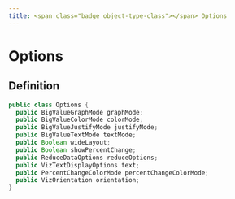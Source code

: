 ```yaml
---
title: <span class="badge object-type-class"></span> Options
---
```

# <span class="badge object-type-class"></span> Options

## Definition

```java
public class Options {
  public BigValueGraphMode graphMode;
  public BigValueColorMode colorMode;
  public BigValueJustifyMode justifyMode;
  public BigValueTextMode textMode;
  public Boolean wideLayout;
  public Boolean showPercentChange;
  public ReduceDataOptions reduceOptions;
  public VizTextDisplayOptions text;
  public PercentChangeColorMode percentChangeColorMode;
  public VizOrientation orientation;
}
```
